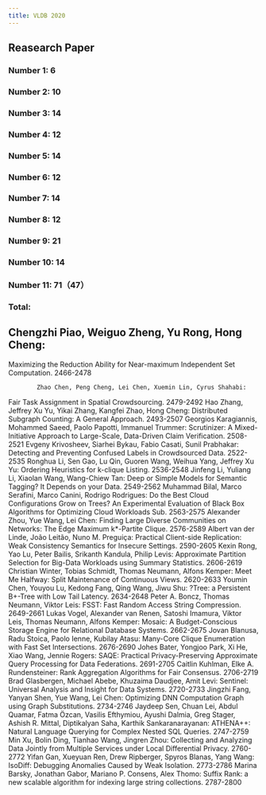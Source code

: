 ```yaml
---
title: VLDB 2020
---
```


## Reasearch Paper
### Number 1: 6
### Number 2: 10
### Number 3: 14
### Number 4: 12
### Number 5: 14
### Number 6: 12
### Number 7: 14
### Number 8: 12
### Number 9: 21
### Number 10: 14
### Number 11: 71（47）
### Total:
##
##
## Chengzhi Piao, Weiguo Zheng, Yu Rong, Hong Cheng:
Maximizing the Reduction Ability for Near-maximum Independent Set Computation. 2466-2478
	
	        Zhao Chen, Peng Cheng, Lei Chen, Xuemin Lin, Cyrus Shahabi:
Fair Task Assignment in Spatial Crowdsourcing. 2479-2492
		Hao Zhang, Jeffrey Xu Yu, Yikai Zhang, Kangfei Zhao, Hong Cheng:
Distributed Subgraph Counting: A General Approach. 2493-2507
		Georgios Karagiannis, Mohammed Saeed, Paolo Papotti, Immanuel Trummer:
Scrutinizer: A Mixed-Initiative Approach to Large-Scale, Data-Driven Claim Verification. 2508-2521
		Evgeny Krivosheev, Siarhei Bykau, Fabio Casati, Sunil Prabhakar:
Detecting and Preventing Confused Labels in Crowdsourced Data. 2522-2535
		Ronghua Li, Sen Gao, Lu Qin, Guoren Wang, Weihua Yang, Jeffrey Xu Yu:
Ordering Heuristics for k-clique Listing. 2536-2548
		Jinfeng Li, Yuliang Li, Xiaolan Wang, Wang-Chiew Tan:
Deep or Simple Models for Semantic Tagging? It Depends on your Data. 2549-2562
		Muhammad Bilal, Marco Serafini, Marco Canini, Rodrigo Rodrigues:
Do the Best Cloud Configurations Grow on Trees? An Experimental Evaluation of Black Box Algorithms for Optimizing Cloud Workloads Sub. 2563-2575
		Alexander Zhou, Yue Wang, Lei Chen:
Finding Large Diverse Communities on Networks: The Edge Maximum k*-Partite Clique. 2576-2589
		Albert van der Linde, João Leitão, Nuno M. Preguiça:
Practical Client-side Replication: Weak Consistency Semantics for Insecure Settings. 2590-2605
		Kexin Rong, Yao Lu, Peter Bailis, Srikanth Kandula, Philip Levis:
Approximate Partition Selection for Big-Data Workloads using Summary Statistics. 2606-2619
		Christian Winter, Tobias Schmidt, Thomas Neumann, Alfons Kemper:
Meet Me Halfway: Split Maintenance of Continuous Views. 2620-2633
		Youmin Chen, Youyou Lu, Kedong Fang, Qing Wang, Jiwu Shu:
?Tree: a Persistent B+-Tree with Low Tail Latency. 2634-2648
		Peter A. Boncz, Thomas Neumann, Viktor Leis:
FSST: Fast Random Access String Compression. 2649-2661
		Lukas Vogel, Alexander van Renen, Satoshi Imamura, Viktor Leis, Thomas Neumann, Alfons Kemper:
Mosaic: A Budget-Conscious Storage Engine for Relational Database Systems. 2662-2675
		Jovan Blanusa, Radu Stoica, Paolo Ienne, Kubilay Atasu:
Many-Core Clique Enumeration with Fast Set Intersections. 2676-2690
		Johes Bater, Yongjoo Park, Xi He, Xiao Wang, Jennie Rogers:
SAQE: Practical Privacy-Preserving Approximate Query Processing for Data Federations. 2691-2705
		Caitlin Kuhlman, Elke A. Rundensteiner:
Rank Aggregation Algorithms for Fair Consensus. 2706-2719
		Brad Glasbergen, Michael Abebe, Khuzaima Daudjee, Amit Levi:
Sentinel: Universal Analysis and Insight for Data Systems. 2720-2733
		Jingzhi Fang, Yanyan Shen, Yue Wang, Lei Chen:
Optimizing DNN Computation Graph using Graph Substitutions. 2734-2746
		Jaydeep Sen, Chuan Lei, Abdul Quamar, Fatma Özcan, Vasilis Efthymiou, Ayushi Dalmia, Greg Stager, Ashish R. Mittal, Diptikalyan Saha, Karthik Sankaranarayanan:
ATHENA++: Natural Language Querying for Complex Nested SQL Queries. 2747-2759
		Min Xu, Bolin Ding, Tianhao Wang, Jingren Zhou:
Collecting and Analyzing Data Jointly from Multiple Services under Local Differential Privacy. 2760-2772
		Yifan Gan, Xueyuan Ren, Drew Ripberger, Spyros Blanas, Yang Wang:
IsoDiff: Debugging Anomalies Caused by Weak Isolation. 2773-2786
		Marina Barsky, Jonathan Gabor, Mariano P. Consens, Alex Thomo:
Suffix Rank: a new scalable algorithm for indexing large string collections. 2787-2800
